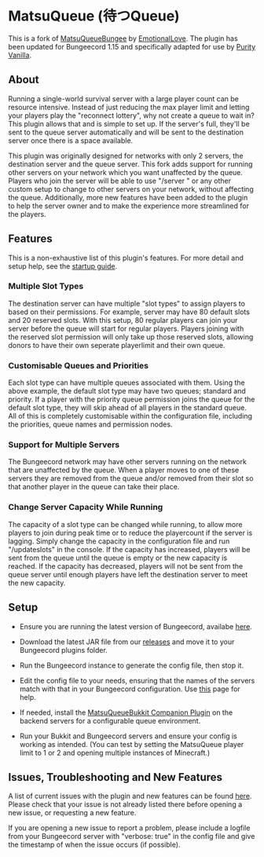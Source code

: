# MatsuQueue (待つQueue)
This is a fork of [MatsuQueueBungee](https://github.com/EmotionalLove/MatsuQueueBungee) by [EmotionalLove](https://github.com/EmotionalLove). The plugin has been updated for Bungeecord 1.15 and specifically adapted for use by [Purity Vanilla](https://www.purity-vanilla.xyz/).

## About
Running a single-world survival server with a large player count can be resource intensive. Instead of just reducing the max player limit and letting your players play the "reconnect lottery", why not create a queue to wait in? This plugin allows that and is simple to set up. If the server's full, they'll be  sent to the queue server automatically and will be sent to the destination server once there is a space available.

This plugin was originally designed for networks with only 2 servers, the destination server and the queue server. This fork adds support for running other servers on your network which you want unaffected by the queue. Players who join the server will be able to use "/server <servername>" or any other custom setup to change to other servers on your network, without affecting the queue. Additionally, more new features have been added to the plugin to help the server owner and to make the experience more streamlined for the players.

## Features
This is a non-exhaustive list of this plugin's features. For more detail and setup help, see the [startup guide](https://github.com/nitricspace/MatsuQueue/wiki/Getting-Started).

### Multiple Slot Types
The destination server can have multiple "slot types" to assign players to based on their permissions. For example, server may have 80 default slots and 20 reserved slots. With this setup, 80 regular players can join your server before the queue will start for regular players. Players joining with the reserved slot permission will only take up those reserved slots, allowing donors to have their own seperate playerlimit and their own queue.

### Customisable Queues and Priorities
Each slot type can have multiple queues associated with them. Using the above example, the default slot type may have two queues; standard and priority. If a player with the priority queue permission joins the queue for the default slot type, they will skip ahead of all players in the standard queue. All of this is completely customisable within the configuration file, including the priorities, queue names and permission nodes.

### Support for Multiple Servers
The Bungeecord network may have other servers running on the network that are unaffected by the queue. When a player moves to one of these servers they are removed from the queue and/or removed from their slot so that another player in the queue can take their place.

### Change Server Capacity While Running
The capacity of a slot type can be changed while running, to allow more players to join during peak time or to reduce the playercount if the server is lagging. Simply change the capacity in the configuration file and run "/updateslots" in the console. If the capacity has increased, players will be sent from the queue until the queue is empty or the new capacity is reached. If the capacity has decreased, players will not be sent from the queue server until enough players have left the destination server to meet the new capacity.

## Setup
- Ensure you are running the latest version of Bungeecord, availabe [here](https://ci.md-5.net/job/BungeeCord/).

- Download the latest JAR file from our [releases](https://github.com/nitricspace/MatsuQueue/releases) and move it to your Bungeecord plugins folder.

- Run the Bungeecord instance to generate the config file, then stop it.

- Edit the config file to your needs, ensuring that the names of the servers match with that in your Bungeecord configuration. Use [this](https://github.com/nitricspace/MatsuQueue/wiki/Configuration-File) page for help.

- If needed, install the [MatsuQueueBukkit Companion Plugin](https://github.com/EmotionalLove/MatsuQueueBukkit) on the backend servers for a configurable queue environment.

- Run your Bukkit and Bungeecord servers and ensure your config is working as intended. (You can test by setting the MatsuQueue player limit to 1 or 2 and opening multiple instances of Minecraft.)

## Issues, Troubleshooting and New Features
A list of current issues with the plugin and new features can be found [here](https://github.com/nitricspace/MatsuQueue/issues). Please check that your issue is not already listed there before opening a new issue, or requesting a new feature.

If you are opening a new issue to report a problem, please include a logfile from your Bungeecord server with "verbose: true" in the config file and give the timestamp of when the issue occurs (if possible).
